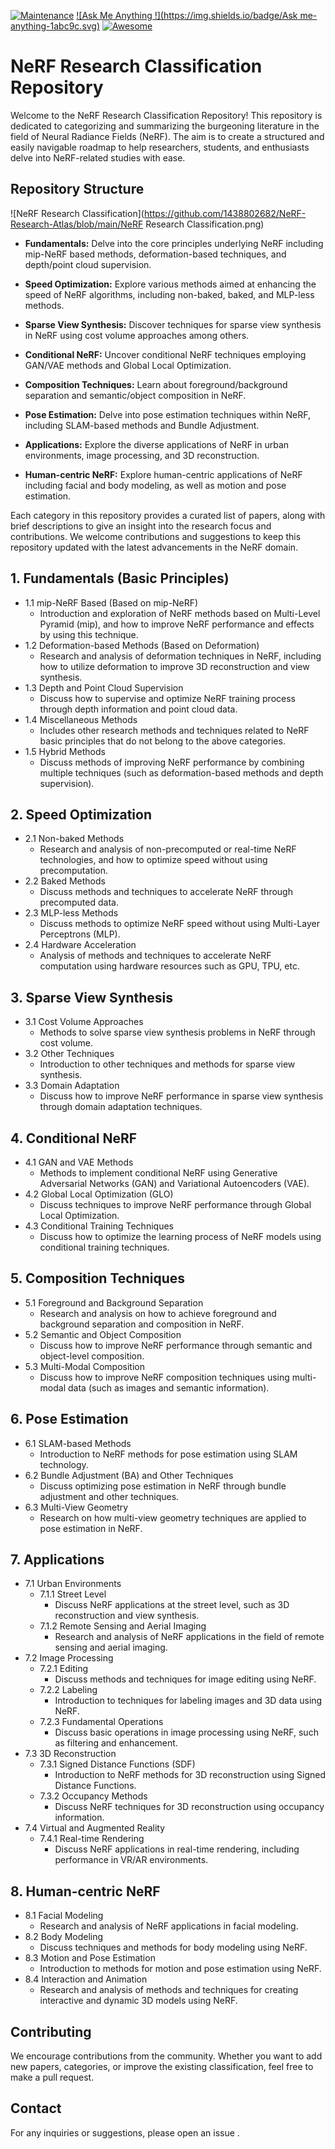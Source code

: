 [![Maintenance](https://img.shields.io/badge/Maintained%3F-YES-green.svg)]()
[![Ask Me Anything !](https://img.shields.io/badge/Ask me-anything-1abc9c.svg)](https://GitHub.com/Naereen/ama)
[![Awesome](https://awesome.re/badge.svg)](https://awesome.re)

# NeRF Research Classification Repository

Welcome to the NeRF Research Classification Repository! This repository is dedicated to categorizing and summarizing the burgeoning literature in the field of Neural Radiance Fields (NeRF). The aim is to create a structured and easily navigable roadmap to help researchers, students, and enthusiasts delve into NeRF-related studies with ease.



## Repository Structure

![NeRF Research Classification](https://github.com/1438802682/NeRF-Research-Atlas/blob/main/NeRF Research Classification.png)

- **Fundamentals:** Delve into the core principles underlying NeRF including mip-NeRF based methods, deformation-based techniques, and depth/point cloud supervision.
  
- **Speed Optimization:** Explore various methods aimed at enhancing the speed of NeRF algorithms, including non-baked, baked, and MLP-less methods.

- **Sparse View Synthesis:** Discover techniques for sparse view synthesis in NeRF using cost volume approaches among others.

- **Conditional NeRF:** Uncover conditional NeRF techniques employing GAN/VAE methods and Global Local Optimization.

- **Composition Techniques:** Learn about foreground/background separation and semantic/object composition in NeRF.

- **Pose Estimation:** Delve into pose estimation techniques within NeRF, including SLAM-based methods and Bundle Adjustment.

- **Applications:** Explore the diverse applications of NeRF in urban environments, image processing, and 3D reconstruction.

- **Human-centric NeRF:** Explore human-centric applications of NeRF including facial and body modeling, as well as motion and pose estimation.

Each category in this repository provides a curated list of papers, along with brief descriptions to give an insight into the research focus and contributions. We welcome contributions and suggestions to keep this repository updated with the latest advancements in the NeRF domain.



## 1. Fundamentals (Basic Principles)

   - 1.1 mip-NeRF Based (Based on mip-NeRF)
     - Introduction and exploration of NeRF methods based on Multi-Level Pyramid (mip), and how to improve NeRF performance and effects by using this technique.
   - 1.2 Deformation-based Methods (Based on Deformation)
     - Research and analysis of deformation techniques in NeRF, including how to utilize deformation to improve 3D reconstruction and view synthesis.
   - 1.3 Depth and Point Cloud Supervision
     - Discuss how to supervise and optimize NeRF training process through depth information and point cloud data.
   - 1.4 Miscellaneous Methods
     - Includes other research methods and techniques related to NeRF basic principles that do not belong to the above categories.
   - 1.5 Hybrid Methods
     - Discuss methods of improving NeRF performance by combining multiple techniques (such as deformation-based methods and depth supervision).

## 2. Speed Optimization

   - 2.1 Non-baked Methods
     - Research and analysis of non-precomputed or real-time NeRF technologies, and how to optimize speed without using precomputation.
   - 2.2 Baked Methods
     - Discuss methods and techniques to accelerate NeRF through precomputed data.
   - 2.3 MLP-less Methods
     - Discuss methods to optimize NeRF speed without using Multi-Layer Perceptrons (MLP).
   - 2.4 Hardware Acceleration
     - Analysis of methods and techniques to accelerate NeRF computation using hardware resources such as GPU, TPU, etc.

## 3. Sparse View Synthesis

   - 3.1 Cost Volume Approaches
     - Methods to solve sparse view synthesis problems in NeRF through cost volume.
   - 3.2 Other Techniques
     - Introduction to other techniques and methods for sparse view synthesis.
   - 3.3 Domain Adaptation
     - Discuss how to improve NeRF performance in sparse view synthesis through domain adaptation techniques.

## 4. Conditional NeRF

   - 4.1 GAN and VAE Methods
     - Methods to implement conditional NeRF using Generative Adversarial Networks (GAN) and Variational Autoencoders (VAE).
   - 4.2 Global Local Optimization (GLO)
     - Discuss techniques to improve NeRF performance through Global Local Optimization.
   - 4.3 Conditional Training Techniques
     - Discuss how to optimize the learning process of NeRF models using conditional training techniques.

## 5. Composition Techniques

   - 5.1 Foreground and Background Separation
     - Research and analysis on how to achieve foreground and background separation and composition in NeRF.
   - 5.2 Semantic and Object Composition
     - Discuss how to improve NeRF performance through semantic and object-level composition.
   - 5.3 Multi-Modal Composition
     - Discuss how to improve NeRF composition techniques using multi-modal data (such as images and semantic information).

## 6. Pose Estimation

   - 6.1 SLAM-based Methods
     - Introduction to NeRF methods for pose estimation using SLAM technology.
   - 6.2 Bundle Adjustment (BA) and Other Techniques
     - Discuss optimizing pose estimation in NeRF through bundle adjustment and other techniques.
   - 6.3 Multi-View Geometry
     - Research on how multi-view geometry techniques are applied to pose estimation in NeRF.

## 7. Applications

   - 7.1 Urban Environments
     - 7.1.1 Street Level
       - Discuss NeRF applications at the street level, such as 3D reconstruction and view synthesis.
     - 7.1.2 Remote Sensing and Aerial Imaging
       - Research and analysis of NeRF applications in the field of remote sensing and aerial imaging.
   - 7.2 Image Processing
     - 7.2.1 Editing
       - Discuss methods and techniques for image editing using NeRF.
     - 7.2.2 Labeling
       - Introduction to techniques for labeling images and 3D data using NeRF.
     - 7.2.3 Fundamental Operations
       - Discuss basic operations in image processing using NeRF, such as filtering and enhancement.
   - 7.3 3D Reconstruction
     - 7.3.1 Signed Distance Functions (SDF)
       - Introduction to NeRF methods for 3D reconstruction using Signed Distance Functions.
     - 7.3.2 Occupancy Methods
       - Discuss NeRF techniques for 3D reconstruction using occupancy information.
   - 7.4 Virtual and Augmented Reality
     - 7.4.1 Real-time Rendering
       - Discuss NeRF applications in real-time rendering, including performance in VR/AR environments.

## 8. Human-centric NeRF

   - 8.1 Facial Modeling
     - Research and analysis of NeRF applications in facial modeling.
   - 8.2 Body Modeling
     - Discuss techniques and methods for body modeling using NeRF.
   - 8.3 Motion and Pose Estimation
     - Introduction to methods for motion and pose estimation using NeRF.
   - 8.4 Interaction and Animation
     - Research and analysis of methods and techniques for creating interactive and dynamic 3D models using NeRF.



## Contributing

We encourage contributions from the community. Whether you want to add new papers, categories, or improve the existing classification, feel free to make a pull request.

## Contact
For any inquiries or suggestions, please open an issue .

